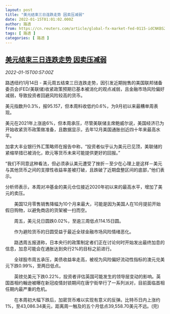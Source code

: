```yaml
---
layout: post
title: "美元结束三日连跌走势 因卖压减弱"
date: 2022-01-15T01:01:02.000Z
author: 路透
from: https://cn.reuters.com/article/global-fx-market-fed-0115-idCNKBS2JP018
tags: [ 路透 ]
categories: [ 路透 ]
---
```

<!--1642208462000-->
[美元结束三日连跌走势 因卖压减弱](https://cn.reuters.com/article/global-fx-market-fed-0115-idCNKBS2JP018)
------

<div>
<div><i>2022-01-15T00:57:00Z</i></div><p>路透纽约1月14日 - 美元周五结束三日连跌走势，因引发近期抛售的美国联邦储备委员会(FED/美联储)收紧政策预期已基本被消化的观点减弱，且金融市场风险偏好减弱，导致投资者回避风险较高的货币。</p><p>美元指数升0.3%，报95.157，但本周料收低约0.6%，为9月初以来最糟单周表现。</p><p>美元在2021年上涨逾6%，但本周承压，尽管美联储主席鲍威尔说，美国经济已为开始收紧货币政策做准备，且数据显示，去年12月美国通胀创近四十年来最高水平。</p><p>加拿大丰业银行外汇策略师在报告中称，“投资者似乎认为美元已见顶，美联储的紧缩举措已被消化，欧元等货币未来可能提供更好的回报。”</p><p>“我们不同意这种看法，但必须承认美元遭受了挫折－至少在心理上是这样－美元与其他货币之间的支撑性收益率差被打破，且跌破了近期盘整区间的底部，”他们表示。</p><p>分析师表示，本周对冲基金的美元仓位接近2020年初以来的最高水平，增加了美元的卖压。</p><p>　　美国12月零售销售降幅为10个月来最大，可能是因为美国人在10月提前开始假日购物，以避免商店的货架被一扫而空。</p><p>　　周五，美元兑日圆跌0.02%，至逾三周低点114.15日圆。</p><p>　　作为避险货币的日圆受益于最近全球金融市场风险情绪恶化。</p><p>　　路透周五报道称，日本央行的政策制定者们正在讨论何时开始发出最终加息的信息，加息可能会在通胀达到央行2%的目标之前进行。</p><p>　　全球股市周五承压，美债收益率走高，被视为风险偏好流动性指标的澳元兑美元下跌0.99%，至两日低点。</p><p>　　英镑兑美元下跌0.22%，投资者评估英国可能发生的领导层变动的影响。英国首相约翰逊被曝在新冠疫情封锁期间在唐宁街举行了一系列派对，目前面临首相任期内最严重的危机。</p><p>　　在本周初大幅下跌后，加密货币难以实现有意义的反弹。比特币日内上涨约1%，至43,086.34美元，距离周一触及的五个月低点39,558.70美元不远。(完)</p>
</div>
